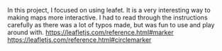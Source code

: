 In this project, I focused on using leafet. It is a very interesting way to making maps more interactive. I had to read through the instructions carefully as there was a lot of typos made, but was fun to use and play around with. 
https://leafletjs.com/reference.html#marker
https://leafletjs.com/reference.html#circlemarker
